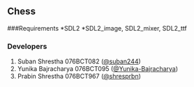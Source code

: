 ## Chess

###Requirements
*SDL2
*SDL2_image, SDL2_mixer, SDL2_ttf

### Developers
1. Suban Shrestha 076BCT082 ([@suban244](https://github.com/suban244))
2. Yunika Bajracharya 076BCT095 ([@Yunika-Bajracharya](https://github.com/Yunika-Bajracharya))
3. Prabin Shrestha 076BCT967 ([@shresprbn](https://github.com/shresprbn))